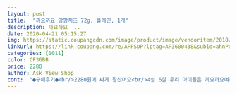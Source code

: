 ```yaml
---
layout: post 
title:  "까요까요 앙팡치즈 72g, 플레인, 1개" 
description: 까요까요  ..
date: 2020-04-21 05:15:27 
img: https://static.coupangcdn.com/image/product/image/vendoritem/2018/10/31/3932825288/3feb5a8d-0c8f-4b61-85e1-70be7ea6e75c.jpg 
linkUrl: https://link.coupang.com/re/AFFSDP?lptag=AF3600438&subid=ahnPublicAsk&pageKey=130515364&itemId=384156087&vendorItemId=3932825288&traceid=V0-113-dd110fafd50db547 
categories: [1011] 
color: CF36BB 
price: 2280 
author: Ask View Shop 
cont:  "●구매후기●<br/>2280원에 싸게 잘샀어요<br/>4살 6살 우리 아이들은 까요까요여러맛중<br/>☺️<br/>가격 할인 해주면 더 더 감사할 것 같아요 ^^<br/>간식용으로 여러 치즈를 구매하는데요<br/>그다음이 딸기맛,, 초코는 잘 안먹더라구요<br/>그중 까요까요는 넘버1으로 좋아하는 치즈에요<br/>꼭 새벽배송으로 까요까요를 주문해서 가져갑니다.<br/><br/>꼭 있어야 하는 필수품입니다.<br/><br/>더 좋아라 하는것 같아요<br/>더달라는 눈빛으로 엄마만 쳐다보게되는<br/>로켓프뤠쉬 가격마추려고산건데 생각보다 맛있네요~^^<br/>마트가면 꼭 구매하게 되는 치즈인데요<br/>마트나 편의점에서 사는 것보단 착한 가격으로 구매가 가능한 데다,<br/>마트에서도 아무리 세일해도 3천원 밑으로<br/>맛도 있지만 포장이 귀엽고깜찍해서<br/>싸움이 나는 부작용이 있습니다.<br/><br/>아이가 너무 좋아해요.<br/><br/>아이가 등원하지 못하는 주말이나, 아픈 날에는<br/>아이들의 마성의 치즈 입니다<br/>아이들이 여러명이라면 서로 스티커를 차지하기 위해<br/>아이들이 치즈를 좋아해서<br/>아이들이좋아할 디자인에 스티커도들어있네요.<br/><br/>안내려가는 제품인데 쿠팡에선 가끔이렇게<br/>어른이 먹어도 맛남<br/>얼마나 좋은지요.<br/> 쿠팡 로켓배송은 사랑입니다 ❤️<br/>유통기한도 9월달로 널널해서 5봉 재구매했어요<br/>좋아요<br/>직접 사러 나가야 하는 번거로움과 인건비를 세이브 할 수 있으니<br/>차 타고 오래 어딘가 가야하는 날이면<br/>차에서 요거 먹느라 아주 즐거워 해요.<br/><br/>총5개의 치즈가 들어있고, 스티커가 늘 인기만점이네요.<br/><br/>파격적으로 세일하네요 배송와서 보니<br/>플레인을 제일 좋아라해요<br/>하나씩 까주면 눈깜짝할 사이에 꿀떡하고는<br/>" 
---
```

